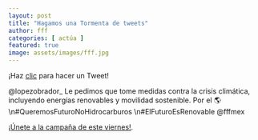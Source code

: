 ```yaml
---
layout: post
title: "Hagamos una Tormenta de tweets"
author: fff
categories: [ actúa ]
featured: true
image: assets/images/fff.jpg
---
```


¡Haz [clic][tweet] para hacer un Tweet!

@lopezobrador_ Le pedimos que tome medidas contra la crisis climática, incluyendo energías renovables y movilidad sostenible. Por el 🌎\n#QueremosFuturoNoHidrocarburos \n#ElFuturoEsRenovable @fffmex


[¡Únete a la campaña de este viernes!][jekyll-docs].

[jekyll-docs]: https://coda.io/@fffdigital/cenace

[tweet]:https://ctt.ac/9I1oO